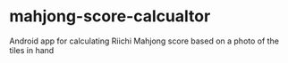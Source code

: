 # mahjong-score-calcualtor
Android app for calculating Riichi Mahjong score based on a photo of the tiles in hand
